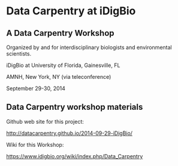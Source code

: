 Data Carpentry at iDigBio
=========================

## A Data Carpentry Workshop ##
Organized by and for interdisciplinary biologists and environmental scientists.

  iDigBio at University of Florida, Gainesville, FL

  AMNH, New York, NY (via teleconference)


  September 29-30, 2014


## Data Carpentry workshop materials ##


Github web site for this project:

http://datacarpentry.github.io/2014-09-29-iDigBio/


Wiki for this Workshop:

https://www.idigbio.org/wiki/index.php/Data_Carpentry
